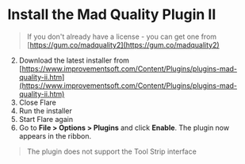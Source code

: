 # Install the Mad Quality Plugin II
>  If you don't already have a license - you can get one from [https://gum.co/madquality2](https://gum.co/madquality2)

2.  Download the latest installer from [https://www.improvementsoft.com/Content/Plugins/plugins-mad-quality-ii.htm](https://www.improvementsoft.com/Content/Plugins/plugins-mad-quality-ii.htm)
3.  Close Flare
4.  Run the installer
5.  Start Flare again
6.  Go to **File > Options > Plugins** and click **Enable**. The plugin now appears in the ribbon. 

> The plugin does not support the Tool Strip interface
